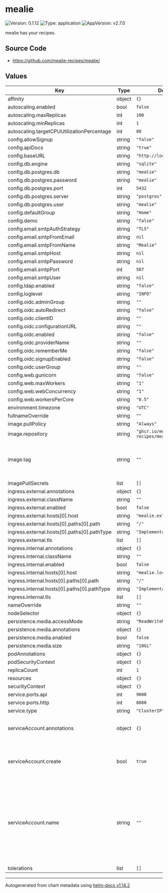 # mealie

![Version: 0.1.12](https://img.shields.io/badge/Version-0.1.12-informational?style=flat-square) ![Type: application](https://img.shields.io/badge/Type-application-informational?style=flat-square) ![AppVersion: v2.7.0](https://img.shields.io/badge/AppVersion-v2.7.0-informational?style=flat-square)

mealie has your recipes.

## Source Code

* <https://github.com/mealie-recipes/mealie/>

## Values

| Key | Type | Default | Description |
|-----|------|---------|-------------|
| affinity | object | `{}` |  |
| autoscaling.enabled | bool | `false` |  |
| autoscaling.maxReplicas | int | `100` |  |
| autoscaling.minReplicas | int | `1` |  |
| autoscaling.targetCPUUtilizationPercentage | int | `80` |  |
| config.allowSignup | string | `"false"` |  |
| config.apiDocs | string | `"true"` |  |
| config.baseURL | string | `"http://localhost:8080"` |  |
| config.db.engine | string | `"sqlite"` |  |
| config.db.postgres.db | string | `"mealie"` |  |
| config.db.postgres.password | string | `"mealie"` |  |
| config.db.postgres.port | int | `5432` |  |
| config.db.postgres.server | string | `"postgres"` |  |
| config.db.postgres.user | string | `"mealie"` |  |
| config.defaultGroup | string | `"Home"` |  |
| config.demo | string | `"false"` |  |
| config.email.smtpAuthStrategy | string | `"TLS"` |  |
| config.email.smtpFromEmail | string | `nil` |  |
| config.email.smtpFromName | string | `"Mealie"` |  |
| config.email.smtpHost | string | `nil` |  |
| config.email.smtpPassword | string | `nil` |  |
| config.email.smtpPort | int | `587` |  |
| config.email.smtpUser | string | `nil` |  |
| config.ldap.enabled | string | `"false"` |  |
| config.loglevel | string | `"INFO"` |  |
| config.oidc.adminGroup | string | `""` |  |
| config.oidc.autoRedirect | string | `"false"` |  |
| config.oidc.clientID | string | `""` |  |
| config.oidc.configurationURL | string | `""` |  |
| config.oidc.enabled | string | `"false"` |  |
| config.oidc.providerName | string | `""` |  |
| config.oidc.rememberMe | string | `"false"` |  |
| config.oidc.signupEnabled | string | `"false"` |  |
| config.oidc.userGroup | string | `""` |  |
| config.web.gunicorn | string | `"false"` |  |
| config.web.maxWorkers | string | `"1"` |  |
| config.web.webConcurrency | string | `"1"` |  |
| config.web.workersPerCore | string | `"0.5"` |  |
| environment.timezone | string | `"UTC"` |  |
| fullnameOverride | string | `""` |  |
| image.pullPolicy | string | `"Always"` |  |
| image.repository | string | `"ghcr.io/mealie-recipes/mealie"` |  |
| image.tag | string | `""` | Overrides the image tag whose default is the chart appVersion. |
| imagePullSecrets | list | `[]` |  |
| ingress.external.annotations | object | `{}` |  |
| ingress.external.className | string | `""` |  |
| ingress.external.enabled | bool | `false` |  |
| ingress.external.hosts[0].host | string | `"mealie.external"` |  |
| ingress.external.hosts[0].paths[0].path | string | `"/"` |  |
| ingress.external.hosts[0].paths[0].pathType | string | `"ImplementationSpecific"` |  |
| ingress.external.tls | list | `[]` |  |
| ingress.internal.annotations | object | `{}` |  |
| ingress.internal.className | string | `""` |  |
| ingress.internal.enabled | bool | `false` |  |
| ingress.internal.hosts[0].host | string | `"mealie.local"` |  |
| ingress.internal.hosts[0].paths[0].path | string | `"/"` |  |
| ingress.internal.hosts[0].paths[0].pathType | string | `"ImplementationSpecific"` |  |
| ingress.internal.tls | list | `[]` |  |
| nameOverride | string | `""` |  |
| nodeSelector | object | `{}` |  |
| persistence.media.accessMode | string | `"ReadWriteMany"` |  |
| persistence.media.annotations | object | `{}` |  |
| persistence.media.enabled | bool | `false` |  |
| persistence.media.size | string | `"10Gi"` |  |
| podAnnotations | object | `{}` |  |
| podSecurityContext | object | `{}` |  |
| replicaCount | int | `1` |  |
| resources | object | `{}` |  |
| securityContext | object | `{}` |  |
| service.ports.api | int | `9000` |  |
| service.ports.http | int | `8080` |  |
| service.type | string | `"ClusterIP"` |  |
| serviceAccount.annotations | object | `{}` | Annotations to add to the service account |
| serviceAccount.create | bool | `true` | Specifies whether a service account should be created |
| serviceAccount.name | string | `""` | The name of the service account to use. If not set and create is true, a name is generated using the fullname template |
| tolerations | list | `[]` |  |

----------------------------------------------
Autogenerated from chart metadata using [helm-docs v1.14.2](https://github.com/norwoodj/helm-docs/releases/v1.14.2)
